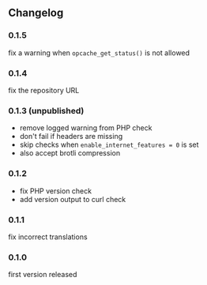## Changelog

### 0.1.5

fix a warning when `opcache_get_status()` is not allowed

### 0.1.4

fix the repository URL


### 0.1.3 (unpublished)

- remove logged warning from PHP check
- don't fail if headers are missing
- skip checks when `enable_internet_features = 0` is set
- also accept brotli compression

### 0.1.2

- fix PHP version check
- add version output to curl check

### 0.1.1

fix incorrect translations


### 0.1.0

first version released
